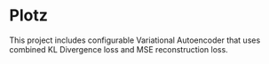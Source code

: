 # Plotz

This project includes configurable Variational Autoencoder that uses combined KL Divergence loss and MSE reconstruction loss.
